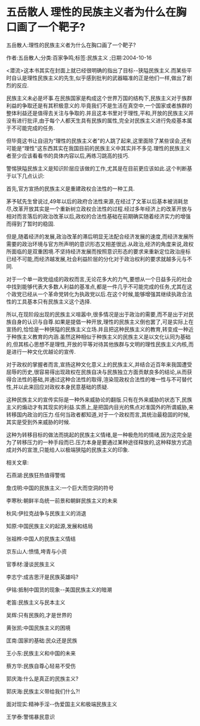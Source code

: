 # 五岳散人  理性的民族主义者为什么在胸口画了一个靶子?

五岳散人:理性的民族主义者为什么在胸口画了一个靶子?

作者:五岳散人;分类:百家争鸣;标签:民族主义 ;日期:2004-10-16

<潜流>这本书其实在封面上就已经很明确的指出了目标--狭隘民族主义.而某些平时自认是理性民族主义的先生,似乎感到批判的武器瞄准的正是他们一样,做出了剧烈的反应.

民族主义未必是坏事.在民族国家是构成这个世界万国的结构下,民族主义对于族群利益的争取还是有其积极意义的.毕竟我们不是生活在真空中,一个国家或者族群的整体利益还是值得去关注与争取的.并且这本书里对于理性,平和,开放的民族主义并没有进行批评,由于每个人都天生具有民族的属性,完全对民族主义进行免疫基本属于不可能完成的任务.

但毕竟这书让自诩为“理性的民族主义者"的人跳了起来,这里面除了某些误会,还有可能是“理性"这东西其实在我国目前的民族主义中其实并不多见.理性的民族主义者至少应该看看书的具体内容以后,再练习跳高的技巧.

警惕狭隘民族主义是知识阶层应该做的工作,尤其是在目前更应该如此.这个判断基于以下几点认识:

首先,官方宣扬的民族主义是重建政权合法性的一种工具.

茅予轼先生曾说过,49年以后的政府合法性来源,在经过了文革以后基本被消耗怠尽,改革开放其实是一个重新树立政权合法性的过程.经过多年经济上的改革开放与相对而言落后的政治改革以后,政权的合法性基础在前期确实随着经济实力的增强而得到了暂时的稳固.

但是,随着经济的发展,政治改革的滞后明显无法配合经济发展的速度,而经济发展所需要的政治环境与官方所声明的意识形态又相差很远.从政治,经济的角度来说,政权所面临的是双重困境.不坚持经济发展而按照意识形态的要求来重新定位政治座标已经不可能,而经济越发展,社会利益阶层的分化对于政治权利的要求就越多元与不同.

对于一个单一政党组成的政权而言,无论花多大的力气,要想从一个日益多元的社会中找到能够代表大多数人利益的基准点,都是一件几乎不可能完成的任务,尤其在这个政党已经从一个革命党转化为执政党以后.在这个时候,能够增强其继续执政合法性的工具基本只有民族主义这个选择.

所以,在现阶段出现的民族主义喧嚣中,很多情况是出于政治的需要,而不是出于对民族自身的认识与自尊.如果是提倡一种开放,理性的民族主义倒也罢了,可是实际上在宣扬的,恰恰是一种狭隘的民族主义立场.并且把这种民族主义的教育,转变成一种近于种族主义教育的内涵.虽然这种相似于种族主义的民族主义是以文化认同为基础的,但其核心思想不是理性,开放的平等对待其他族群与文明的理性民族主义内核,而是进行一种文化优越论的宣传.

对于政权的掌握者而言,宣扬这种文化意义上的民族主义,并结合近百年来我国遭受屈辱的历史,很容易得出现政权在民族自决与民族独立方面贡献良多的结论,从而获得合法性的基础,并通过这种合法性的取得,渲染现政权合法性的唯一性与不可替代性,并以此来回应对政权本身民意基础的质疑.

这种民族主义的宣传实际是一种外来威胁论的翻版.只有在外来威胁的状态下,民族主义的煽动才有其现实的利益.实质上,是把国内目光的焦点对准国外的所谓威胁,来转移国内政治的压力.任何当政者都知道,对于一个政权而言,其统治最稳固的时候,其实是受到外来威胁的时候.

这种为转移目标的做法而挑起的民族主义情绪,是一种极危险的情绪,因为这完全是为了转移压力的一种手段而已.压力本身是要通过某种途径释放的,这种释放方式造成对外的宣泄,只能给人以极端狭隘的民族主义的印象.



相关文章:

石燕湖:民族狂热值得警惕

詹戊明:中国的民族主义:一个巨大而空洞的符号

李寒秋:朝鲜半岛统一前景和朝鲜民族主义的未来

秋风:伊拉克战争与民族主义的消退

知原:中国民族主义的起源,发展和结局

张祖桦:中国人的民族主义情结

京东山人:愤情,垮青与小资

官季材:漫谈民族主义

李志宁:成吉思汗是民族英雄吗?

伊铭:抵制中国货的现象--美国民族主义的暗潮

老笛:民族主义与民本主义

吴辉:只有民族的,才是世界的

黄张凯:中国民族主义的困境

匡南:国家的基础:民众还是民族

王小东:民族主义和中国的未来

蔡方华:民族自尊心轻易不受伤

郭庆海:什么是真正的民族主义?

郭庆海:民族主义带给我们什么?!

面对现实:精神手淫--伪爱国主义和极端民族主义

王学泰:警惕暴民意识